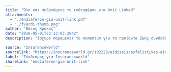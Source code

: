 ```yaml
---
title: "Όλο και αυξανόμενο το ενδιαφέρον για Unit Linked"
attachments:
  - "./endiaferon-gia-unit-link.pdf"
  - "./fvardi-thumb.png"
author: "Βάιος Κρόκος"
date: "2016-05-01T22:12:03.284Z"
description: "Ισχυρό παραμένει το momentum για τα προϊόντα Ζωής συνδεδεμένα με επένδυση (Unit Linked) όπως αποδεικνύεται μήνα με το μήνα στα επίσημα στοιχεία όσον αφορά την ασφαλιστική παραγωγή."

source: "Insuranceworld"
sourcelink: "https://insuranceworld.gr/102223/eidiseis/asfalistikes-eidiseis/olo-kai-ayxanomeno-to-endiaferon-gia-unit-linked/?utm_source=email&utm_medium=social-media&utm_campaign=addtoany"
label: "Σύνδεσμος για Insuranceworld"
sharelink: "endiaferon-gia-unit-link"
---
```


